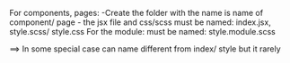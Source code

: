 For components, pages: 
    -Create the folder with the name is name of component/ page
    - the jsx file and css/scss must be named: index.jsx, style.scss/ style.css
For the module: must be named: style.module.scss

==> In some special case can name different from index/ style but it rarely
